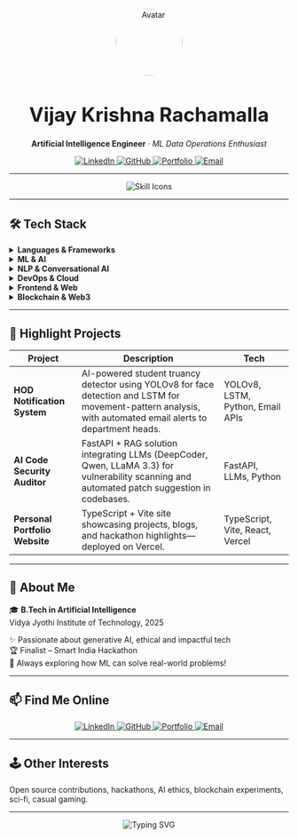 <!--
    Theme: Professional & Creative (dark-mode friendly)
    Custom styling for visual impact—adapt for your platform if needed.
-->

<p align="center">
  <img src="https://github.com/Vijay-48.png" width="120" style="border-radius: 50%;" alt="Avatar"/>
</p>

<h1 align="center" style="font-size: 2.5em;">
  Vijay Krishna Rachamalla
</h1>

<p align="center">
  <b>Artificial Intelligence Engineer</b> &middot; <i>ML Data Operations Enthusiast</i>
</p>

<p align="center">
  <a href="https://www.linkedin.com/in/vijay-krishna-rachamalla-7baa07307/">
    <img src="https://img.shields.io/badge/LinkedIn-blue?logo=linkedin&style=flat-square" alt="LinkedIn"/>
  </a>
  <a href="https://github.com/Vijay-48">
    <img src="https://img.shields.io/badge/GitHub-black?logo=github&style=flat-square" alt="GitHub"/>
  </a>
  <a href="https://vijay-krishna-8dz4.vercel.app/">
    <img src="https://img.shields.io/badge/Portfolio-%2312100E?logo=vercel&logoColor=white&style=flat-square" alt="Portfolio"/>
  </a>
  <a href="mailto:nameisvijju001@gmail.com">
    <img src="https://img.shields.io/badge/Email-red?logo=gmail&style=flat-square" alt="Email"/>
  </a>
</p>

---

<div align="center">
  <img src="https://skillicons.dev/icons?i=python,java,typescript,sql,react,js,html,css,tailwind,docker,aws,mongodb,git,solidity,web3,fastapi,pytorch,tensorflow,keras,opencv" alt="Skill Icons" />
</div>

---

## 🛠️ Tech Stack

<details>
  <summary><b>Languages & Frameworks</b></summary>
  <img src="https://img.shields.io/badge/Python-3776AB?logo=python&logoColor=white&style=flat-square"/>
  <img src="https://img.shields.io/badge/Java-007396?logo=java&logoColor=white&style=flat-square"/>
  <img src="https://img.shields.io/badge/TypeScript-3178C6?logo=typescript&logoColor=white&style=flat-square"/>
  <img src="https://img.shields.io/badge/SQL-003B57?logo=postgresql&logoColor=white&style=flat-square"/>
</details>

<details>
  <summary><b>ML & AI</b></summary>
  <img src="https://img.shields.io/badge/TensorFlow-FF6F00?logo=tensorflow&logoColor=white&style=flat-square"/>
  <img src="https://img.shields.io/badge/Keras-D00000?logo=keras&logoColor=white&style=flat-square"/>
  <img src="https://img.shields.io/badge/PyTorch-EE4C2C?logo=pytorch&logoColor=white&style=flat-square"/>
  <img src="https://img.shields.io/badge/Hugging%20Face-FFD21E?logo=huggingface&logoColor=black&style=flat-square"/>
  <img src="https://img.shields.io/badge/OpenCV-5C3EE8?logo=opencv&logoColor=white&style=flat-square"/>
  <img src="https://img.shields.io/badge/Scikit--learn-F7931E?logo=scikitlearn&logoColor=white&style=flat-square"/>
</details>

<details>
  <summary><b>NLP & Conversational AI</b></summary>
  GPT APIs, Whisper v3, SpaCy, NLTK
</details>

<details>
  <summary><b>DevOps & Cloud</b></summary>
  <img src="https://img.shields.io/badge/Docker-2496ED?logo=docker&logoColor=white&style=flat-square"/>
  <img src="https://img.shields.io/badge/GitHub%20Actions-2088FF?logo=githubactions&logoColor=white&style=flat-square"/>
  <img src="https://img.shields.io/badge/AWS-232F3E?logo=amazonaws&logoColor=white&style=flat-square"/>
  <img src="https://img.shields.io/badge/Firebase-FFCA28?logo=firebase&logoColor=black&style=flat-square"/>
  <img src="https://img.shields.io/badge/MongoDB-47A248?logo=mongodb&logoColor=white&style=flat-square"/>
</details>

<details>
  <summary><b>Frontend & Web</b></summary>
  ReactJS, JavaScript, HTML/CSS, Tailwind, Lightning Web Components
</details>

<details>
  <summary><b>Blockchain & Web3</b></summary>
  Solidity, Truffle, IPFS, Web3.js
</details>

---

## 🚩 Highlight Projects

| Project | Description | Tech |
| ------- | ----------- | ---- |
| **HOD Notification System** | AI-powered student truancy detector using YOLOv8 for face detection and LSTM for movement-pattern analysis, with automated email alerts to department heads. | YOLOv8, LSTM, Python, Email APIs |
| **AI Code Security Auditor** | FastAPI + RAG solution integrating LLMs (DeepCoder, Qwen, LLaMA 3.3) for vulnerability scanning and automated patch suggestion in codebases. | FastAPI, LLMs, Python |
| **Personal Portfolio Website** | TypeScript + Vite site showcasing projects, blogs, and hackathon highlights—deployed on Vercel. | TypeScript, Vite, React, Vercel |

---

## 👤 About Me

🎓 **B.Tech in Artificial Intelligence**  
Vidya Jyothi Institute of Technology, 2025

✨ Passionate about generative AI, ethical and impactful tech  
🏆 Finalist – Smart India Hackathon  
🔎 Always exploring how ML can solve real-world problems!

---

## 📫 Find Me Online

<p align="center">
  <a href="https://www.linkedin.com/in/vijay-krishna-rachamalla-7baa07307/">
    <img src="https://img.shields.io/badge/LinkedIn-blue?logo=linkedin&style=for-the-badge" alt="LinkedIn"/>
  </a>
  <a href="https://github.com/Vijay-48">
    <img src="https://img.shields.io/badge/GitHub-black?logo=github&style=for-the-badge" alt="GitHub"/>
  </a>
  <a href="https://vijay-krishna-8dz4.vercel.app/">
    <img src="https://img.shields.io/badge/Portfolio-%2312100E?logo=vercel&logoColor=white&style=for-the-badge" alt="Portfolio"/>
  </a>
  <a href="mailto:nameisvijju001@gmail.com">
    <img src="https://img.shields.io/badge/Email-red?logo=gmail&style=for-the-badge" alt="Email"/>
  </a>
</p>

---

## 🕹️ Other Interests

Open source contributions, hackathons, AI ethics, blockchain experiments, sci-fi, casual gaming.

---

<p align="center">
  <img src="https://readme-typing-svg.demolab.com?font=Fira+Code&duration=2500&pause=500&color=00EFFF&center=true&vCenter=true&width=700&lines=Building+ethical+AI+systems;Finalist+at+Smart+India+Hackathon;Open+Source+Contributor;Sci-Fi+Reader+%2F+Casual+Gamer" alt="Typing SVG" />
</p>
